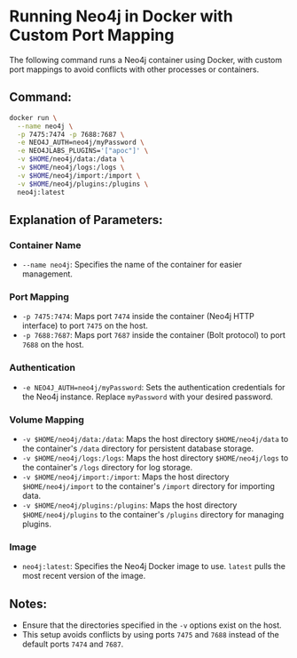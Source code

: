 # Running Neo4j in Docker with Custom Port Mapping

The following command runs a Neo4j container using Docker, with custom port mappings to avoid conflicts with other processes or containers.

## Command:
```bash
docker run \
  --name neo4j \
  -p 7475:7474 -p 7688:7687 \
  -e NEO4J_AUTH=neo4j/myPassword \
  -e NEO4JLABS_PLUGINS='["apoc"]' \
  -v $HOME/neo4j/data:/data \
  -v $HOME/neo4j/logs:/logs \
  -v $HOME/neo4j/import:/import \
  -v $HOME/neo4j/plugins:/plugins \
  neo4j:latest

```

## Explanation of Parameters:

### Container Name
- `--name neo4j`:
  Specifies the name of the container for easier management.

### Port Mapping
- `-p 7475:7474`:
  Maps port `7474` inside the container (Neo4j HTTP interface) to port `7475` on the host.
- `-p 7688:7687`:
  Maps port `7687` inside the container (Bolt protocol) to port `7688` on the host.

### Authentication
- `-e NEO4J_AUTH=neo4j/myPassword`:
  Sets the authentication credentials for the Neo4j instance. Replace `myPassword` with your desired password.

### Volume Mapping
- `-v $HOME/neo4j/data:/data`:
  Maps the host directory `$HOME/neo4j/data` to the container's `/data` directory for persistent database storage.
- `-v $HOME/neo4j/logs:/logs`:
  Maps the host directory `$HOME/neo4j/logs` to the container's `/logs` directory for log storage.
- `-v $HOME/neo4j/import:/import`:
  Maps the host directory `$HOME/neo4j/import` to the container's `/import` directory for importing data.
- `-v $HOME/neo4j/plugins:/plugins`:
  Maps the host directory `$HOME/neo4j/plugins` to the container's `/plugins` directory for managing plugins.

### Image
- `neo4j:latest`:
  Specifies the Neo4j Docker image to use. `latest` pulls the most recent version of the image.

## Notes:
- Ensure that the directories specified in the `-v` options exist on the host.
- This setup avoids conflicts by using ports `7475` and `7688` instead of the default ports `7474` and `7687`.
